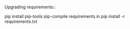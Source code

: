 Upgrading requirements::

  pip install pip-tools
  pip-compile requirements.in
  pip install -r requirements.txt

